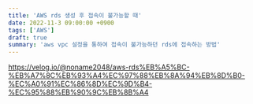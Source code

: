 ```yaml
---
title: 'AWS rds 생성 후 접속이 불가능할 때'
date: 2022-11-3 09:00:00 +0900
tags: ['AWS']
draft: true
summary: 'aws vpc 설정을 통하여 접속이 불가능하던 rds에 접속하는 방법'
---
```


https://velog.io/@noname2048/aws-rds%EB%A5%BC-%EB%A7%8C%EB%93%A4%EC%97%88%EB%8A%94%EB%8D%B0-%EC%A0%91%EC%86%8D%EC%9D%B4-%EC%95%88%EB%90%9C%EB%8B%A4
